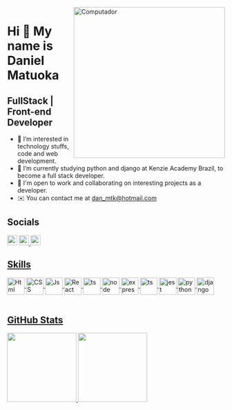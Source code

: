 <img src="https://raw.githubusercontent.com/MicaelliMedeiros/micaellimedeiros/master/image/computer-illustration.png" min-width="400px" max-width="400px" width="350px" align="right" alt="Computador">

Hi 👋 My name is Daniel Matuoka
===============================

FullStack | Front-end Developer
-------------------

- 👀 I’m interested in technology stuffs, code and web development.
- 🌱 I’m currently studying python and django at Kenzie Academy Brazil, to become a full stack developer.
- 🤝 I'm open to work and collaborating on interesting projects as a developer.
- ✉️  You can contact me at [dan\_mtk@hotmail.com](mailto:dan_mtk@hotmail.com)


## Socials
<a target="_blank" href="https://www.linkedin.com/in/danielmatuoka/">
<img height="23" src="https://img.shields.io/badge/-LinkedIn-blue?style=flat-square&logo=Linkedin&logoColor=white&link=https://www.linkedin.com/in/danielmatuoka/"/></a> 
<a target="_blank" href="https://www.instagram.com/dan_mtk_/">
<img height="23" src="https://img.shields.io/badge/-dan_mtk_-E4405F?style=flat-square&logo=instagram&logoColor=white"
</a>
<a target="_blank" href="https://www.codewars.com/users/dan-matuoka">
<img height="23" src="https://img.shields.io/badge/-Codewars-B1361E?style=flat-square&logo=Codewars&logoColor=white"
</a>

## Skills
<div style="display: inline_block">
<a href="https://github.com/danmatuoka">
 <img align="center" alt="Html" height="40" width="40" src="https://cdn.jsdelivr.net/gh/devicons/devicon/icons/html5/html5-original-wordmark.svg" />
 <img align="center" alt="CSS" height="40" width="40" src="https://cdn.jsdelivr.net/gh/devicons/devicon/icons/css3/css3-original-wordmark.svg" />
 <img align="center" alt="Js" height="40" width="40" src="https://cdn.jsdelivr.net/gh/devicons/devicon/icons/javascript/javascript-plain.svg" />
 <img align="center" alt="React" height="40" width="40" src="https://cdn.jsdelivr.net/gh/devicons/devicon/icons/react/react-original.svg" />
 <img align="center" alt="ts" height="40" width="40" src="https://cdn.jsdelivr.net/gh/devicons/devicon/icons/typescript/typescript-original.svg" />
 <img align="center" alt="node" height="40" width="40" src="https://cdn.jsdelivr.net/gh/devicons/devicon/icons/nodejs/nodejs-original.svg" />
 <img align="center" alt="express" height="40" width="40" src="https://cdn.jsdelivr.net/gh/devicons/devicon/icons/express/express-original.svg" />
<img align="center" alt="ts" height="40" width="40" src="https://cdn.jsdelivr.net/gh/devicons/devicon/icons/postgresql/postgresql-original-wordmark.svg" />
 <img align="center" alt="jest" height="40" width="40" src="https://cdn.jsdelivr.net/gh/devicons/devicon/icons/jest/jest-plain.svg" />
 <img align="center" alt="python" height="40" width="40" src="https://cdn.jsdelivr.net/gh/devicons/devicon/icons/python/python-original-wordmark.svg" />
 <img align="center" alt="django" height="40" width="40" src="https://cdn.jsdelivr.net/gh/devicons/devicon/icons/django/django-plain.svg" />

</div>

<br>

## GitHub Stats
<div>
<a href="https://github.com/danmatuoka">
<img height="160em" src="https://github-stats-one-tau.vercel.app/api?username=danmatuoka&show_icons=true&theme=cobalt"/> 
<img height="160em" src="https://github-stats-one-tau.vercel.app/api/top-langs/?username=danmatuoka&layout=compact&langs_count=7&theme=cobalt"/>
</div>

<!---
danmatuoka/danmatuoka is a ✨ special ✨ repository because its `README.md` (this file) appears on your GitHub profile.
You can click the Preview link to take a look at your changes.
--->
